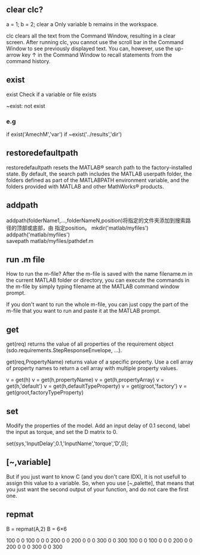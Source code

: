 ## clear clc?
a = 1;
b = 2;
clear a
Only variable b remains in the workspace.

clc clears all the text from the Command Window, resulting in a clear screen. 
After running clc, you cannot use the scroll bar in the Command Window to see previously displayed text. 
You can, however, use the up-arrow key ↑ in the Command Window to recall statements from the command history.

## exist
exist
Check if a variable or file exists

~exist: not exist

### e.g 
if exist('AmechM','var')
if ~exist('../results','dir')

## restoredefaultpath
restoredefaultpath resets the MATLAB® search path to the factory-installed state. 
By default, the search path includes the MATLAB userpath folder, the folders defined as part of the MATLABPATH environment variable, 
and the folders provided with MATLAB and other MathWorks® products.


## addpath

addpath(folderName1,...,folderNameN,position)将指定的文件夹添加到搜索路径的顶部或底部，由 指定position。
mkdir('matlab/myfiles')   
addpath('matlab/myfiles')  
savepath matlab/myfiles/pathdef.m

## run .m file
How to run the m-file?
After the m-file is saved with the name filename.m in the current MATLAB folder or directory, you can execute the commands in the m-file by simply typing filename at the MATLAB command window prompt.

If you don't want to run the whole m-file, you can just copy the part of the m-file that you want to run and paste it at the MATLAB prompt.



## get
get(req) returns the value of all properties of the requirement object (sdo.requirements.StepResponseEnvelope, ...).

get(req,PropertyName) returns value of a specific property. Use a cell array of property names to return a cell array with multiple property values.

v = get(h)
v = get(h,propertyName)
v = get(h,propertyArray)
v = get(h,'default')
v = get(h,defaultTypeProperty)
v = get(groot,'factory')
v = get(groot,factoryTypeProperty)

## set
Modify the properties of the model. Add an input delay of 0.1 second, label the input as torque, and set the D matrix to 0.

set(sys,'InputDelay',0.1,'InputName','torque','D',0);

## [~,variable]
But if you just want to know C (and you don't care IDX), it is not usefull to assign this value to a variable.
So, when you use [~,palette], that means that you just want the second output of your function, and do not care the first one.

## repmat
B = repmat(A,2)
B = 6×6

   100     0     0   100     0     0
     0   200     0     0   200     0
     0     0   300     0     0   300
   100     0     0   100     0     0
     0   200     0     0   200     0
     0     0   300     0     0   300
